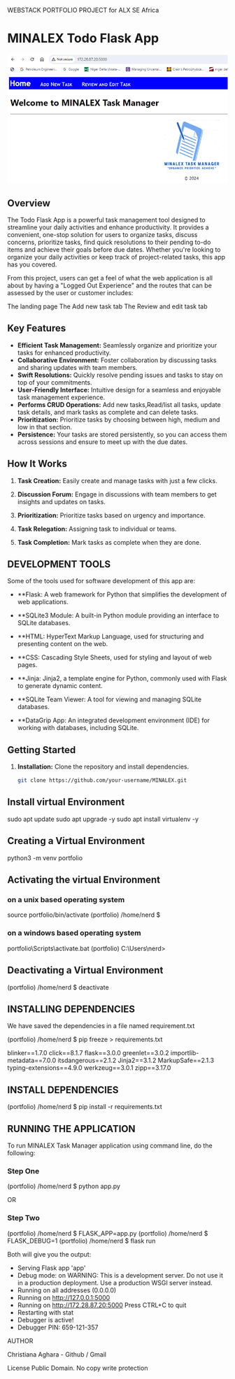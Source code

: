 WEBSTACK PORTFOLIO PROJECT for ALX SE Africa


# MINALEX Todo Flask App

![Task Manager App Logo](https://github.com/Obianuju23/MINALEX/blob/main/shots/HOMEPAGE.PNG?raw=true)

## Overview

The Todo Flask App is a powerful task management tool designed to streamline your daily activities and enhance productivity. It provides a convenient, one-stop solution for users to organize tasks, discuss concerns, prioritize tasks, find quick resolutions to their pending to-do items and achieve their goals before due dates. Whether you're looking to organize your daily activities or keep track of project-related tasks, this app has you covered.

From this project, users can get a feel of what the web application is all about by having a "Logged Out Experience" and the routes that can be assessed by the user or customer includes:

The landing page
The Add new task tab
The Review and edit task tab

## Key Features

- **Efficient Task Management:** Seamlessly organize and prioritize your tasks for enhanced productivity.
- **Collaborative Environment:** Foster collaboration by discussing tasks and sharing updates with team members.
- **Swift Resolutions:** Quickly resolve pending issues and tasks to stay on top of your commitments.
- **User-Friendly Interface:** Intuitive design for a seamless and enjoyable task management experience.
- **Performs CRUD Operations:** Add new tasks,Read/list all tasks, update task details, and mark tasks as complete and can delete tasks.
- **Prioritization:** Prioritize tasks by choosing between high, medium and low in that section.
- **Persistence:** Your tasks are stored persistently, so you can access them across sessions and ensure to meet up with the due dates.


## How It Works

1. **Task Creation:**
   Easily create and manage tasks with just a few clicks.

2. **Discussion Forum:**
   Engage in discussions with team members to get insights and updates on tasks.

3. **Prioritization:**
   Prioritize tasks based on urgency and importance.

4. **Task Relegation:**
   Assigning task to individual or teams. 

5. **Task Completion:**
   Mark tasks as complete when they are done.

## DEVELOPMENT TOOLS

Some of the tools used for software development of this app are:

 
- **Flask: A web framework for Python that simplifies the development of web applications.

- **SQLite3 Module: A built-in Python module providing an interface to SQLite databases.

- **HTML: HyperText Markup Language, used for structuring and presenting content on the web.

- **CSS: Cascading Style Sheets, used for styling and layout of web pages.

- **Jinja: Jinja2, a template engine for Python, commonly used with Flask to generate dynamic content.

- **SQLite Team Viewer: A tool for viewing and managing SQLite databases.

- **DataGrip App: An integrated development environment (IDE) for working with databases, including SQLite.


## Getting Started

1. **Installation:**
   Clone the repository and install dependencies.

   ```bash
   git clone https://github.com/your-username/MINALEX.git
   
## Install virtual Environment
sudo apt update
sudo apt upgrade -y
sudo apt install virtualenv -y

## Creating a Virtual Environment
python3 -m venv portfolio

## Activating the virtual Environment

### on a unix based operating system
source portfolio/bin/activate
(portfolio) /home/nerd $

### on a windows based operating system
portfolio\Scripts\activate.bat
(portfolio) C:\Users\nerd>

## Deactivating a Virtual Environment
(portfolio) /home/nerd $ deactivate
   
## INSTALLING DEPENDENCIES
We have saved the dependencies in a file named requirement.txt

(portfolio) /home/nerd $ pip freeze > requirements.txt

blinker==1.7.0
click==8.1.7
flask==3.0.0
greenlet==3.0.2
importlib-metadata==7.0.0
itsdangerous==2.1.2
Jinja2==3.1.2
MarkupSafe==2.1.3
typing-extensions==4.9.0
werkzeug==3.0.1
zipp==3.17.0

## INSTALL DEPENDENCIES
(portfolio) /home/nerd $ pip install -r requirements.txt

## RUNNING THE APPLICATION
To run MINALEX Task Manager application using command line, do the following:

### Step One
(portfolio) /home/nerd $ python app.py

OR

### Step Two
(portfolio) /home/nerd $ FLASK_APP=app.py
(portfolio) /home/nerd $ FLASK_DEBUG=1
(portfolio) /home/nerd $ flask run

Both will give you the output:

 * Serving Flask app 'app'
 * Debug mode: on
WARNING: This is a development server. Do not use it in a production deployment. Use a production WSGI server instead.
 * Running on all addresses (0.0.0.0)
 * Running on http://127.0.0.1:5000
 * Running on http://172.28.87.20:5000
Press CTRL+C to quit
 * Restarting with stat
 * Debugger is active!
 * Debugger PIN: 659-121-357

AUTHOR

Christiana Aghara - Github / Gmail

License
Public Domain. No copy write protection
